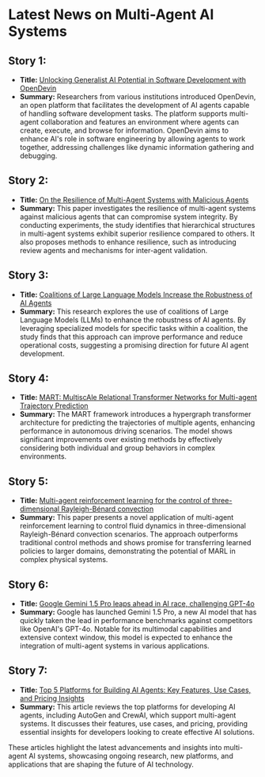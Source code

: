 # Latest News on Multi-Agent AI Systems

## Story 1:
- **Title:** [Unlocking Generalist AI Potential in Software Development with OpenDevin](https://syncedreview.com/2024/07/30/unlocking-generalist-ai-potential-in-software-development-with-opendevin/)
- **Summary:** Researchers from various institutions introduced OpenDevin, an open platform that facilitates the development of AI agents capable of handling software development tasks. The platform supports multi-agent collaboration and features an environment where agents can create, execute, and browse for information. OpenDevin aims to enhance AI's role in software engineering by allowing agents to work together, addressing challenges like dynamic information gathering and debugging.
  
## Story 2:
- **Title:** [On the Resilience of Multi-Agent Systems with Malicious Agents](https://arxiv.org/abs/2408.00989)
- **Summary:** This paper investigates the resilience of multi-agent systems against malicious agents that can compromise system integrity. By conducting experiments, the study identifies that hierarchical structures in multi-agent systems exhibit superior resilience compared to others. It also proposes methods to enhance resilience, such as introducing review agents and mechanisms for inter-agent validation.
  
## Story 3:
- **Title:** [Coalitions of Large Language Models Increase the Robustness of AI Agents](https://arxiv.org/abs/2408.01380)
- **Summary:** This research explores the use of coalitions of Large Language Models (LLMs) to enhance the robustness of AI agents. By leveraging specialized models for specific tasks within a coalition, the study finds that this approach can improve performance and reduce operational costs, suggesting a promising direction for future AI agent development.
  
## Story 4:
- **Title:** [MART: MultiscAle Relational Transformer Networks for Multi-agent Trajectory Prediction](https://arxiv.org/abs/2407.21635)
- **Summary:** The MART framework introduces a hypergraph transformer architecture for predicting the trajectories of multiple agents, enhancing performance in autonomous driving scenarios. The model shows significant improvements over existing methods by effectively considering both individual and group behaviors in complex environments.
  
## Story 5:
- **Title:** [Multi-agent reinforcement learning for the control of three-dimensional Rayleigh-Bénard convection](https://arxiv.org/abs/2407.21565)
- **Summary:** This paper presents a novel application of multi-agent reinforcement learning to control fluid dynamics in three-dimensional Rayleigh-Bénard convection scenarios. The approach outperforms traditional control methods and shows promise for transferring learned policies to larger domains, demonstrating the potential of MARL in complex physical systems.
  
## Story 6:
- **Title:** [Google Gemini 1.5 Pro leaps ahead in AI race, challenging GPT-4o](https://www.oodaloop.com/briefs/2024/08/05/google-gemini-1-5-pro-leaps-ahead-in-ai-race-challenging-gpt-4o/)
- **Summary:** Google has launched Gemini 1.5 Pro, a new AI model that has quickly taken the lead in performance benchmarks against competitors like OpenAI's GPT-4o. Notable for its multimodal capabilities and extensive context window, this model is expected to enhance the integration of multi-agent systems in various applications.
  
## Story 7:
- **Title:** [Top 5 Platforms for Building AI Agents: Key Features, Use Cases, and Pricing Insights](https://dev.to/oliver_parker_ai/top-5-platforms-for-building-ai-agents-key-features-use-cases-and-pricing-insights-2dn7)
- **Summary:** This article reviews the top platforms for developing AI agents, including AutoGen and CrewAI, which support multi-agent systems. It discusses their features, use cases, and pricing, providing essential insights for developers looking to create effective AI solutions.

These articles highlight the latest advancements and insights into multi-agent AI systems, showcasing ongoing research, new platforms, and applications that are shaping the future of AI technology.